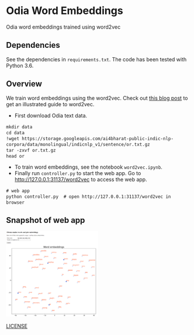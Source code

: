 # Odia Word Embeddings

Odia word embeddings trained using word2vec

## Dependencies
See the dependencies in `requirements.txt`.
The code has been tested with Python 3.6.

## Overview
We train word embeddings using the word2vec.
Check out [this blog post](https://jalammar.github.io/illustrated-word2vec/) to get an illustrated guide to word2vec.

- First download Odia text data.

```shell
mkdir data
cd data
!wget https://storage.googleapis.com/ai4bharat-public-indic-nlp-corpora/data/monolingual/indicnlp_v1/sentence/or.txt.gz
tar -zxvf or.txt.gz
head or
```

- To train word embeddings, see the notebook `word2vec.ipynb`.
- Finally run `controller.py` to start the web app. Go to http://127.0.0.1:31137/word2vec to access the web app.

```shell
# web app
python controller.py  # open http://127.0.0.1:31137/word2vec in browser
```

## Snapshot of web app
<img src="/snapshot.png" width="50%" height="50%"/>

[LICENSE](https://github.com/OdiaNLP/word-embeddings/blob/main/LICENSE)
